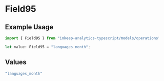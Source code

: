 # Field95

## Example Usage

```typescript
import { Field95 } from "inkeep-analytics-typescript/models/operations";

let value: Field95 = "languages_month";
```

## Values

```typescript
"languages_month"
```